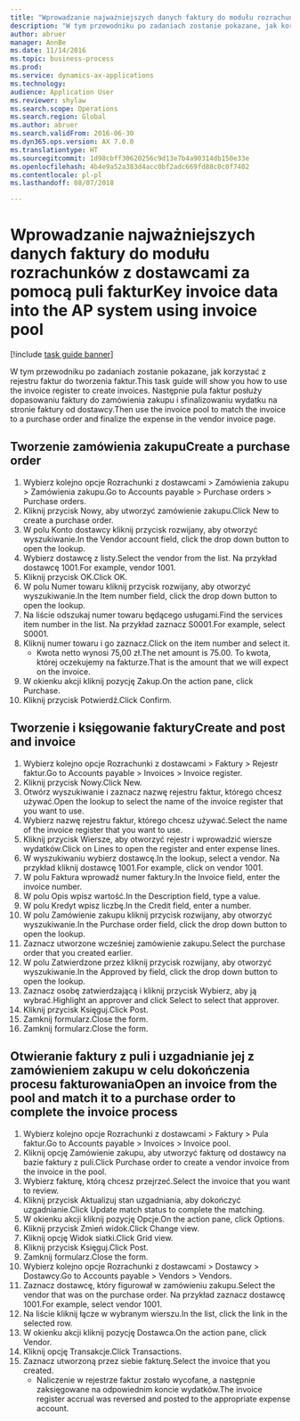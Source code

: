 ```yaml
--- 
title: "Wprowadzanie najważniejszych danych faktury do modułu rozrachunków z dostawcami za pomocą puli faktur"
description: "W tym przewodniku po zadaniach zostanie pokazane, jak korzystać z rejestru faktur do tworzenia faktur."
author: abruer
manager: AnnBe
ms.date: 11/14/2016
ms.topic: business-process
ms.prod: 
ms.service: dynamics-ax-applications
ms.technology: 
audience: Application User
ms.reviewer: shylaw
ms.search.scope: Operations
ms.search.region: Global
ms.author: abruer
ms.search.validFrom: 2016-06-30
ms.dyn365.ops.version: AX 7.0.0
ms.translationtype: HT
ms.sourcegitcommit: 1d98cbff30620256c9d13e7b4a90314db150e33e
ms.openlocfilehash: 4b4e9a52a383d4acc0bf2adc669fd88c0c0f7402
ms.contentlocale: pl-pl
ms.lasthandoff: 08/07/2018

---
```

# <a name="key-invoice-data-into-the-ap-system-using-invoice-pool"></a><span data-ttu-id="85738-103">Wprowadzanie najważniejszych danych faktury do modułu rozrachunków z dostawcami za pomocą puli faktur</span><span class="sxs-lookup"><span data-stu-id="85738-103">Key invoice data into the AP system using invoice pool</span></span>

[!include [task guide banner](../../includes/task-guide-banner.md)]

<span data-ttu-id="85738-104">W tym przewodniku po zadaniach zostanie pokazane, jak korzystać z rejestru faktur do tworzenia faktur.</span><span class="sxs-lookup"><span data-stu-id="85738-104">This task guide will show you how to use the invoice register to create invoices.</span></span>  <span data-ttu-id="85738-105">Następnie pula faktur posłuży dopasowaniu faktury do zamówienia zakupu i sfinalizowaniu wydatku na stronie faktury od dostawcy.</span><span class="sxs-lookup"><span data-stu-id="85738-105">Then use the invoice pool to match the invoice to a purchase order and finalize the expense in the vendor invoice page.</span></span>


## <a name="create-a-purchase-order"></a><span data-ttu-id="85738-106">Tworzenie zamówienia zakupu</span><span class="sxs-lookup"><span data-stu-id="85738-106">Create a purchase order</span></span>
1. <span data-ttu-id="85738-107">Wybierz kolejno opcje Rozrachunki z dostawcami > Zamówienia zakupu > Zamówienia zakupu.</span><span class="sxs-lookup"><span data-stu-id="85738-107">Go to Accounts payable > Purchase orders > Purchase orders.</span></span>
2. <span data-ttu-id="85738-108">Kliknij przycisk Nowy, aby utworzyć zamówienie zakupu.</span><span class="sxs-lookup"><span data-stu-id="85738-108">Click New to create a purchase order.</span></span>
3. <span data-ttu-id="85738-109">W polu Konto dostawcy kliknij przycisk rozwijany, aby otworzyć wyszukiwanie.</span><span class="sxs-lookup"><span data-stu-id="85738-109">In the Vendor account field, click the drop down button to open the lookup.</span></span>
4. <span data-ttu-id="85738-110">Wybierz dostawcę z listy.</span><span class="sxs-lookup"><span data-stu-id="85738-110">Select the vendor from the list.</span></span> <span data-ttu-id="85738-111">Na przykład dostawcę 1001.</span><span class="sxs-lookup"><span data-stu-id="85738-111">For example, vendor 1001.</span></span>
5. <span data-ttu-id="85738-112">Kliknij przycisk OK.</span><span class="sxs-lookup"><span data-stu-id="85738-112">Click OK.</span></span>
6. <span data-ttu-id="85738-113">W polu Numer towaru kliknij przycisk rozwijany, aby otworzyć wyszukiwanie.</span><span class="sxs-lookup"><span data-stu-id="85738-113">In the Item number field, click the drop down button to open the lookup.</span></span>
7. <span data-ttu-id="85738-114">Na liście odszukaj numer towaru będącego usługami.</span><span class="sxs-lookup"><span data-stu-id="85738-114">Find the services item number in the list.</span></span> <span data-ttu-id="85738-115">Na przykład zaznacz S0001.</span><span class="sxs-lookup"><span data-stu-id="85738-115">For example, select S0001.</span></span>
8. <span data-ttu-id="85738-116">Kliknij numer towaru i go zaznacz.</span><span class="sxs-lookup"><span data-stu-id="85738-116">Click on the item number and select it.</span></span>
    * <span data-ttu-id="85738-117">Kwota netto wynosi 75,00 zł.</span><span class="sxs-lookup"><span data-stu-id="85738-117">The net amount is 75.00.</span></span>  <span data-ttu-id="85738-118">To kwota, której oczekujemy na fakturze.</span><span class="sxs-lookup"><span data-stu-id="85738-118">That is the amount that we will expect on the invoice.</span></span>  
9. <span data-ttu-id="85738-119">W okienku akcji kliknij pozycję Zakup.</span><span class="sxs-lookup"><span data-stu-id="85738-119">On the action pane, click Purchase.</span></span>
10. <span data-ttu-id="85738-120">Kliknij przycisk Potwierdź.</span><span class="sxs-lookup"><span data-stu-id="85738-120">Click Confirm.</span></span>

## <a name="create-and-post-and-invoice"></a><span data-ttu-id="85738-121">Tworzenie i księgowanie faktury</span><span class="sxs-lookup"><span data-stu-id="85738-121">Create and post and invoice</span></span>
1. <span data-ttu-id="85738-122">Wybierz kolejno opcje Rozrachunki z dostawcami > Faktury > Rejestr faktur.</span><span class="sxs-lookup"><span data-stu-id="85738-122">Go to Accounts payable > Invoices > Invoice register.</span></span>
2. <span data-ttu-id="85738-123">Kliknij przycisk Nowy.</span><span class="sxs-lookup"><span data-stu-id="85738-123">Click New.</span></span>
3. <span data-ttu-id="85738-124">Otwórz wyszukiwanie i zaznacz nazwę rejestru faktur, którego chcesz używać.</span><span class="sxs-lookup"><span data-stu-id="85738-124">Open the lookup to select the name of the invoice register that you want to use.</span></span>
4. <span data-ttu-id="85738-125">Wybierz nazwę rejestru faktur, którego chcesz używać.</span><span class="sxs-lookup"><span data-stu-id="85738-125">Select the name of the invoice register that you want to use.</span></span>
5. <span data-ttu-id="85738-126">Kliknij przycisk Wiersze, aby otworzyć rejestr i wprowadzić wiersze wydatków.</span><span class="sxs-lookup"><span data-stu-id="85738-126">Click on Lines to open the register and enter expense lines.</span></span>
6. <span data-ttu-id="85738-127">W wyszukiwaniu wybierz dostawcę.</span><span class="sxs-lookup"><span data-stu-id="85738-127">In the lookup, select a vendor.</span></span> <span data-ttu-id="85738-128">Na przykład kliknij dostawcę 1001.</span><span class="sxs-lookup"><span data-stu-id="85738-128">For example, click on vendor 1001.</span></span>
7. <span data-ttu-id="85738-129">W polu Faktura wprowadź numer faktury.</span><span class="sxs-lookup"><span data-stu-id="85738-129">In the Invoice field, enter the invoice number.</span></span>
8. <span data-ttu-id="85738-130">W polu Opis wpisz wartość.</span><span class="sxs-lookup"><span data-stu-id="85738-130">In the Description field, type a value.</span></span>
9. <span data-ttu-id="85738-131">W polu Kredyt wpisz liczbę.</span><span class="sxs-lookup"><span data-stu-id="85738-131">In the Credit field, enter a number.</span></span>
10. <span data-ttu-id="85738-132">W polu Zamówienie zakupu kliknij przycisk rozwijany, aby otworzyć wyszukiwanie.</span><span class="sxs-lookup"><span data-stu-id="85738-132">In the Purchase order field, click the drop down button to open the lookup.</span></span>
11. <span data-ttu-id="85738-133">Zaznacz utworzone wcześniej zamówienie zakupu.</span><span class="sxs-lookup"><span data-stu-id="85738-133">Select the purchase order that you created earlier.</span></span>
12. <span data-ttu-id="85738-134">W polu Zatwierdzone przez kliknij przycisk rozwijany, aby otworzyć wyszukiwanie.</span><span class="sxs-lookup"><span data-stu-id="85738-134">In the Approved by field, click the drop down button to open the lookup.</span></span>
13. <span data-ttu-id="85738-135">Zaznacz osobę zatwierdzającą i kliknij przycisk Wybierz, aby ją wybrać.</span><span class="sxs-lookup"><span data-stu-id="85738-135">Highlight an approver and click Select to select that approver.</span></span>
14. <span data-ttu-id="85738-136">Kliknij przycisk Księguj.</span><span class="sxs-lookup"><span data-stu-id="85738-136">Click Post.</span></span>
15. <span data-ttu-id="85738-137">Zamknij formularz.</span><span class="sxs-lookup"><span data-stu-id="85738-137">Close the form.</span></span>
16. <span data-ttu-id="85738-138">Zamknij formularz.</span><span class="sxs-lookup"><span data-stu-id="85738-138">Close the form.</span></span>

## <a name="open-an-invoice-from-the-pool-and-match-it-to-a-purchase-order-to-complete-the-invoice-process"></a><span data-ttu-id="85738-139">Otwieranie faktury z puli i uzgadnianie jej z zamówieniem zakupu w celu dokończenia procesu fakturowania</span><span class="sxs-lookup"><span data-stu-id="85738-139">Open an invoice from the pool and match it to a purchase order to complete the invoice process</span></span>
1. <span data-ttu-id="85738-140">Wybierz kolejno opcje Rozrachunki z dostawcami > Faktury > Pula faktur.</span><span class="sxs-lookup"><span data-stu-id="85738-140">Go to Accounts payable > Invoices > Invoice pool.</span></span>
2. <span data-ttu-id="85738-141">Kliknij opcję Zamówienie zakupu, aby utworzyć fakturę od dostawcy na bazie faktury z puli.</span><span class="sxs-lookup"><span data-stu-id="85738-141">Click Purchase order to create a vendor invoice from the invoice in the pool.</span></span>
3. <span data-ttu-id="85738-142">Wybierz fakturę, którą chcesz przejrzeć.</span><span class="sxs-lookup"><span data-stu-id="85738-142">Select the invoice that you want to review.</span></span>
4. <span data-ttu-id="85738-143">Kliknij przycisk Aktualizuj stan uzgadniania, aby dokończyć uzgadnianie.</span><span class="sxs-lookup"><span data-stu-id="85738-143">Click Update match status to complete the matching.</span></span>
5. <span data-ttu-id="85738-144">W okienku akcji kliknij pozycję Opcje.</span><span class="sxs-lookup"><span data-stu-id="85738-144">On the action pane, click Options.</span></span>
6. <span data-ttu-id="85738-145">Kliknij przycisk Zmień widok.</span><span class="sxs-lookup"><span data-stu-id="85738-145">Click Change view.</span></span>
7. <span data-ttu-id="85738-146">Kliknij opcję Widok siatki.</span><span class="sxs-lookup"><span data-stu-id="85738-146">Click Grid view.</span></span>
8. <span data-ttu-id="85738-147">Kliknij przycisk Księguj.</span><span class="sxs-lookup"><span data-stu-id="85738-147">Click Post.</span></span>
9. <span data-ttu-id="85738-148">Zamknij formularz.</span><span class="sxs-lookup"><span data-stu-id="85738-148">Close the form.</span></span>
10. <span data-ttu-id="85738-149">Wybierz kolejno opcje Rozrachunki z dostawcami > Dostawcy > Dostawcy.</span><span class="sxs-lookup"><span data-stu-id="85738-149">Go to Accounts payable > Vendors > Vendors.</span></span>
11. <span data-ttu-id="85738-150">Zaznacz dostawcę, który figurował w zamówieniu zakupu.</span><span class="sxs-lookup"><span data-stu-id="85738-150">Select the vendor that was on the purchase order.</span></span> <span data-ttu-id="85738-151">Na przykład zaznacz dostawcę 1001.</span><span class="sxs-lookup"><span data-stu-id="85738-151">For example, select vendor 1001.</span></span>
12. <span data-ttu-id="85738-152">Na liście kliknij łącze w wybranym wierszu.</span><span class="sxs-lookup"><span data-stu-id="85738-152">In the list, click the link in the selected row.</span></span>
13. <span data-ttu-id="85738-153">W okienku akcji kliknij pozycję Dostawca.</span><span class="sxs-lookup"><span data-stu-id="85738-153">On the action pane, click Vendor.</span></span>
14. <span data-ttu-id="85738-154">Kliknij opcję Transakcje.</span><span class="sxs-lookup"><span data-stu-id="85738-154">Click Transactions.</span></span>
15. <span data-ttu-id="85738-155">Zaznacz utworzoną przez siebie fakturę.</span><span class="sxs-lookup"><span data-stu-id="85738-155">Select the invoice that you created.</span></span>
    * <span data-ttu-id="85738-156">Naliczenie w rejestrze faktur zostało wycofane, a następnie zaksięgowane na odpowiednim koncie wydatków.</span><span class="sxs-lookup"><span data-stu-id="85738-156">The invoice register accrual was reversed and posted to the appropriate expense account.</span></span>  


